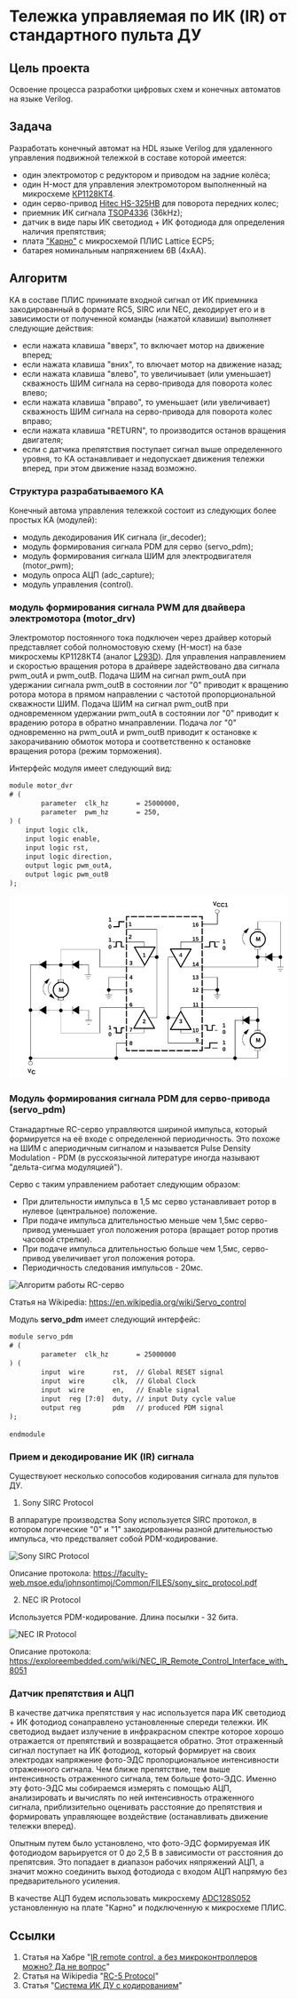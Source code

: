# Тележка управляемая по ИК (IR) от стандартного пульта ДУ

## Цель проекта

Освоение процесса разработки цифровых схем и конечных автоматов на языке Verilog.

## Задача

Разработать конечный автомат на HDL языке Verilog для удаленного управления подвижной тележкой в составе которой имеется:
- один электромотор с редуктором и приводом на задние колёса;
- один H-мост для управления электромотором выполненный на микросхеме [КР1128КТ4](https://eandc.ru/pdf/mikroskhema/kr1128kt4.pdf).
- один серво-привод [Hitec HS-325HB](https://hitecrcd.co.jp/material/spec_sheet/servo/33325.pdf) для поворота передних колес;
- приемник ИК сигнала [TSOP4336](https://static.chipdip.ru/lib/016/DOC029016184.pdf) (36kHz);
- датчик в виде пары ИК светодиод + ИК фотодиода для определения наличия препятствия;
- плата ["Карно"](https://github.com/Fabmicro-LLC/Karnix_ASB-254) с микросхемой ПЛИС Lattice ECP5;
- батарея номинальным напряжением 6В (4xAA).

## Алгоритм

КА в составе ПЛИС принимате входной сигнал от ИК приемника закодированный в формате RC5, SIRC или NEC, декодирует его и в зависимости от полученной команды (нажатой клавиши) выполняет следующие действия:
- если нажата клавиша "вверх", то включает мотор на движение вперед;
- если нажата клавиша "вних", то влючает мотор на движение назад;
- если нажата клавиша "влево", то увеличиывает (или уменьшает) скважность ШИМ сигнала на серво-привода для поворота колес влево;
- если нажата клавиша "вправо", то уменьшает (или увеличивает) скважность ШИМ сигнала на серво-привода для поворота колес вправо;
- если нажата клавиша "RETURN", то производится останов вращения двигателя;
- если с датчика препятствия поступает сигнал выше определенного уровня, то КА останавливает и недопускает движения тележки вперед, при этом движение назад возможно.

### Структура разрабатываемого КА

Конечный автома управления тележкой состоит из следующих более простых КА (модулей):
- модуль декодирования ИК сигнала (ir_decoder);
- модуль формирования сигнала PDM для серво (servo_pdm);
- модуль формирования сигнала ШИМ для электродвигателя (motor_pwm);
- модуль опроса АЦП (adc_capture);
- модуль управления (control).

### модуль формирования сигнала PWM для двайвера электромотора (motor_drv)

Электромотор постоянного тока подключен через драйвер который представляет собой полномостовую схему (H-мост) на базе микросхемы КР1128КТ4 (аналог [L293D](https://users.ece.utexas.edu/~valvano/Datasheets/L293d.pdf)). Для управления направлением и скоростью вращения ротора в драйвере задействовано два сигнала pwm_outA и pwm_outB. Подача ШИМ на сигнал pwm_outA при удержании сигнала pwm_outB в состоянии лог "0" приводит к вращению ротора мотора в прямом направлении с частотой пропорциональной скважности ШИМ. Подача ШИМ на сигнал pwm_outB при одновременном удержании pwm_outA в состоянии лог "0" приводит к врадению ротора в обратно мнаправлении. Подача лог "0" одновременно на pwm_outA и pwm_outB приводит к остановке к закорачиванию обмоток мотора и соответственно к остановке вращения ротора (режим торможения).

Интерфейс модуля имеет следующий вид:

```
module motor_dvr
# (
        parameter  clk_hz       = 25000000,
        parameter  pwm_hz       = 250,
) ( 
	input logic clk,
	input logic enable,
	input logic rst,
	input logic direction,
	output logic pwm_outA,
	output logic pwm_outB
);
```

![Схема подключения мотора](motor-l293d.png)

### Модуль формирования сигнала PDM для серво-привода (servo_pdm)

Станадартные RC-серво управляются шириной импульса, который формируется на её входе с определенной периодичность. Это похоже на ШИМ с апериодичным сигналом и называется Pulse Density Modulation - PDM (в русскоязычной литературе иногда называют "дельта-сигма модуляцией"). 

Серво с таким управлением работает следующим образом:
- При длительности импульса в 1,5 мс серво устанавливает ротор в нулевое (центральное) положение.
- При подаче импульса длительностью меньше чем 1,5мс серво-привод уменьшает угол положения ротора (вращает ротор против часовой стрелки).
- При подаче импульса длительностью больше чем 1,5мс, серво-привод увеличивает угол положения ротора.
- Периодичность следования импульсов - 20мс.

![Алгоритм работы RC-серво](https://upload.wikimedia.org/wikipedia/commons/thumb/6/6c/Servomotor_Timing_Diagram.svg/330px-Servomotor_Timing_Diagram.svg.png)

Статья на Wikipedia: https://en.wikipedia.org/wiki/Servo_control

Модуль **servo_pdm** имеет следующий интерфейс:

```
module servo_pdm
# (
        parameter  clk_hz       = 25000000
) ( 
        input  wire       rst,  // Global RESET signal
        input  wire       clk,  // Global Clock
        input  wire       en,   // Enable signal
        input  reg [7:0]  duty, // input Duty cycle value
        output reg        pdm   // produced PDM signal
);

endmodule
```


### Прием и декодирование ИК (IR) сигнала

Существуюет несколько сопособов кодирования сигнала для пультов ДУ.

1. Sony SIRC Protocol

В аппаратуре производства Sony используется SIRC протокол, в котором логические "0" и "1" закодированны разной длительностью импульса, что предстваляет собой PDM-кодирование.

![Sony SIRC Protocol](https://labprojectsbd.com/wp-content/uploads/2021/03/c2-768x300.png)

Описание протокола: https://faculty-web.msoe.edu/johnsontimoj/Common/FILES/sony_sirc_protocol.pdf


2. NEC IR Protocol

Используется PDM-кодирование. Длина посылки - 32 бита.

![NEC IR Protocol](https://exploreembedded.com/wiki/images/a/ac/NecIrRemote_0.png)

Описание протокола: https://exploreembedded.com/wiki/NEC_IR_Remote_Control_Interface_with_8051

### Датчик препятствия и АЦП

В качестве датчика препятствия у нас используется пара ИК светодиод + ИК фотодиод сонаправлено установленные спереди тележки. ИК светодиод выдает излучение в инфракрасном спектре которое хорошо отражается от препятствий и возвращается обратно. Этот отраженный сигнал поступает на ИК фотодиод, который формирует на своих электродах напряжение фото-ЭДС пропорциональное интенсивности отраженного сигнала. Чем ближе препятствие, тем выше интенсивность отраженного сигнала, тем больше фото-ЭДС. Именно эту фото-ЭДС мы собираемся измерять с помощью АЦП, анализировать и вычислять по ней интенсивность отраженного сигнала, приблизительно оценивать расстояние до препятствия и формировать управляющее воздействие (останавливать движение тележки вперед).

Опытным путем было установлено, что фото-ЭДС формируемая ИК фотодиодом варьируется от 0 до 2,5 В в зависимости от расстояния до препятсвия. Это попадает в диапазон рабочих няпряжений АЦП, а значит можно соединить выход фотодиода с входом АЦП напрямую без предварительного усиления.

В качестве АЦП будем использовать микросхему [ADC128S052](https://static.chipdip.ru/lib/827/DOC031827742.pdf) установленную на плате "Карно" и подключенную к микросхеме ПЛИС.

## Ссылки

1. Статья на Хабре "[IR remote control, а без микроконтроллеров можно? Да не вопрос](https://habr.com/ru/companies/timeweb/articles/784500/)"
2. Статья на Wikipedia "[RC-5 Protocol](https://en.wikipedia.org/wiki/RC-5)"
3. Cтатья "[Система ИК ДУ с кодированием](https://radiostorage.net/512-sistema-ik-du-s-kodirovaniem.html)"
   
